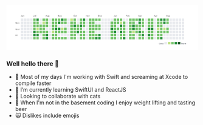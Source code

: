[![Keke Arif](https://github.com/kekearif/kekearif/blob/master/cover.png)](https://www.kekearif.com)
### Well hello there 👋


- 🔭 Most of my days I'm working with Swift and screaming at Xcode to compile faster
- 🌱 I’m currently learning SwiftUI and ReactJS
- 👯 Looking to collaborate with cats
- 🙉 When I'm not in the basement coding I enjoy weight lifting and tasting beer
- 🙀 Dislikes include emojis
